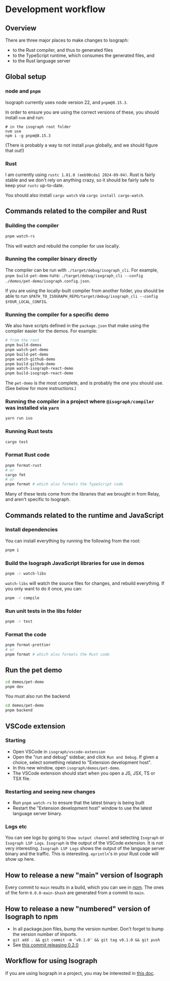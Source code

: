 # Development workflow

## Overview

There are three major places to make changes to Isograph:

- to the Rust compiler, and thus to generated files
- to the TypeScript runtime, which consumes the generated files, and
- to the Rust language server

## Global setup

### node and `pnpm`

Isograph currently uses node version 22, and `pnpm@8.15.3`.

In order to ensure you are using the correct versions of these, you should install `nvm` and run:

```
# in the isograph root folder
nvm use
npm i -g pnpm@8.15.3
```

(There is probably a way to not install `pnpm` globally, and we should figure that out!)

### Rust

I am currently using `rustc 1.81.0 (eeb90cda1 2024-09-04)`. Rust is fairly stable and we don't rely on anything crazy, so it should be fairly safe to keep your `rustc` up-to-date.

You should also install `cargo watch` via `cargo install cargo-watch`.

## Commands related to the compiler and Rust

### Building the compiler

```sh
pnpm watch-rs
```

This will watch and rebuild the compiler for use locally.

### Running the compiler binary directly

The compiler can be run with `./target/debug/isograph_cli`. For example, `pnpm build-pet-demo` runs: `./target/debug/isograph_cli --config ./demos/pet-demo/isograph.config.json`.

If you are using the locally-built compiler from another folder, you should be able to run `$PATH_TO_ISOGRAPH_REPO/target/debug/isograph_cli --config $YOUR_LOCAL_CONFIG`.

### Running the compiler for a specific demo

We also have scripts defined in the `package.json` that make using the compiler easier for the demos. For example:

```sh
# from the root
pnpm build-demos
pnpm watch-pet-demo
pnpm build-pet-demo
pnpm watch-github-demo
pnpm build-github-demo
pnpm watch-isograph-react-demo
pnpm build-isograph-react-demo
```

The `pet-demo` is the most complete, and is probably the one you should use. (See below for more instructions.)

### Running the compiler in a project where `@isograph/compiler` was installed via `yarn`

```sh
yarn run iso
```

### Running Rust tests

```sh
cargo test
```

### Format Rust code

```sh
pnpm format-rust
# or
cargo fmt
# or
pnpm format # which also formats the TypeScript code
```

Many of these tests come from the libraries that we brought in from Relay, and aren't specific to Isograph.

## Commands related to the runtime and JavaScript

### Install dependencies

You can install everything by running the following from the root:

```sh
pnpm i
```

### Build the Isograph JavaScript libraries for use in demos

```sh
pnpm -r watch-libs
```

`watch-libs` will watch the source files for changes, and rebuild everything. If you only want to do it once, you can:

```sh
pnpm -r compile
```

### Run unit tests in the libs folder

```sh
pnpm -r test
```

### Format the code

```sh
pnpm format-prettier
# or
pnpm format # which also formats the Rust code
```

## Run the pet demo

```sh
cd demos/pet-demo
pnpm dev
```

You must also run the backend

```sh
cd demos/pet-demo
pnpm backend
```

## VSCode extension

### Starting

- Open VSCode in `isograph/vscode-extension`
- Open the "run and debug" sidebar, and click `Run and Debug`. If given a choice, select something related to "Extension development host".
- In this new window, open `isograph/demos/pet-demo`.
- The VSCode extension should start when you open a JS, JSX, TS or TSX file.

### Restarting and seeing new changes

- Run `pnpm watch-rs` to ensure that the latest binary is being built
- Restart the "Extension development host" window to use the latest language server binary.

### Logs etc

You can see logs by going to `Show output channel` and selecting `Isograph` or `Isograph LSP Logs`. `Isograph` is the output of the VSCode extension. It is not very interesting. `Isograph LSP Logs` shows the output of the language server binary and the traffic. This is interesting. `eprintln`'s in your Rust code will show up here.

## How to release a new "main" version of Isograph

Every commit to `main` results in a build, which you can see in [npm](https://www.npmjs.com/package/@isograph/compiler?activeTab=versions). The ones of the form `0.0.0-main-$hash` are generated from a commit to `main`.

## How to release a new "numbered" version of Isograph to npm

- In all package.json files, bump the version number. Don't forget to bump the version number of imports.
- `git add . && git commit -m 'v0.1.0' && git tag v0.1.0 && git push`
- See [this commit releasing 0.2.0](https://github.com/isographlabs/isograph/commit/e36acab1a018e18bdae0558be08952693af3b6a8)

## Workflow for using Isograph

If you are using Isograph in a project, you may be interested in [this doc](../workflow).
